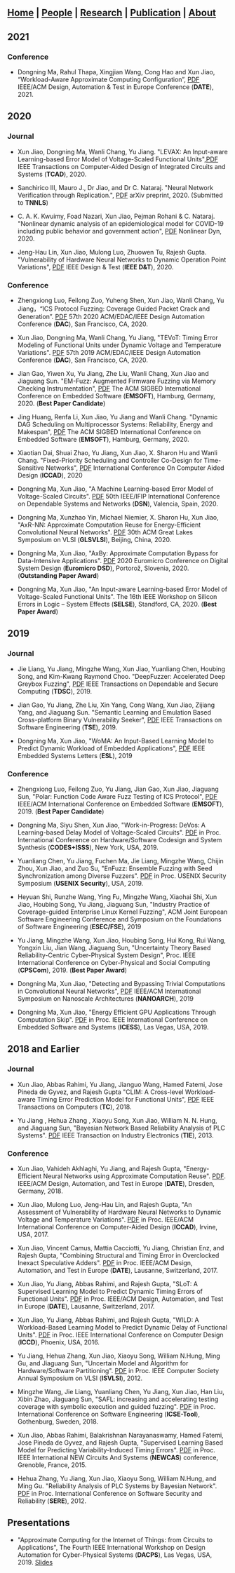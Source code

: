 ## [Home](./) | [People](./people) | [Research](./research) | [**Publication**](./publication) | [About](./about) 

## 2021

### Conference

 - Dongning Ma, Rahul Thapa, Xingjian Wang, Cong Hao and Xun Jiao, “Workload-Aware Approximate Computing Configuration”, [PDF](http://www.ece.villanova.edu/~xjiao/paper/DATE21.pdf) IEEE/ACM Design, Automation & Test in Europe Conference (**DATE**), 2021.


## 2020

### Journal

  - Xun Jiao, Dongning Ma, Wanli Chang, Yu Jiang. "LEVAX: An Input-aware Learning-based Error Model of Voltage-Scaled Functional Units",[PDF](http://www.ece.villanova.edu/~xjiao/paper/TCAD20.pdf) IEEE Transactions on Computer-Aided Design of Integrated Circuits and Systems (**TCAD**), 2020.
  
  - Sanchirico III, Mauro J., Dr Jiao, and Dr C. Nataraj. "Neural Network Verification through Replication.", [PDF](https://arxiv.org/abs/2007.06226) arXiv preprint, 2020. (Submitted to **TNNLS**)

  - C. A. K. Kwuimy, Foad Nazari, Xun Jiao, Pejman Rohani & C. Nataraj. "Nonlinear dynamic analysis of an epidemiological model for COVID-19 including public behavior and government action", [PDF](https://link.springer.com/article/10.1007/s11071-020-05815-z) Nonlinear Dyn, 2020.
  
  - Jeng-Hau Lin, Xun Jiao, Mulong Luo, Zhuowen Tu, Rajesh Gupta. "Vulnerability of Hardware Neural Networks to Dynamic Operation Point Variations", [PDF](http://www.ece.villanova.edu/~xjiao/paper/DT20.pdf) IEEE Design & Test (**IEEE D&T**), 2020.
  
### Conference

  - Zhengxiong Luo, Feilong Zuo, Yuheng Shen, Xun Jiao, Wanli Chang, Yu Jiang，“ICS Protocol Fuzzing: Coverage Guided Packet Crack and Generation”. [PDF](http://www.ece.villanova.edu/~xjiao/paper/DAC20ICS.pdf) 57th 2020 ACM/EDAC/IEEE Design Automation Conference (**DAC**), San Francisco, CA, 2020.

  - Xun Jiao, Dongning Ma, Wanli Chang, Yu Jiang, "TEVoT: Timing Error Modeling of Functional Units under Dynamic Voltage and Temperature Variations". [PDF](http://www.ece.villanova.edu/~xjiao/paper/DAC20TEVoT.pdf) 57th 2019 ACM/EDAC/IEEE Design Automation Conference (**DAC**), San Francisco, CA, 2020.

  - Jian Gao, Yiwen Xu, Yu Jiang, Zhe Liu, Wanli Chang, Xun Jiao and Jiaguang Sun. "EM-Fuzz: Augmented Firmware Fuzzing via Memory Checking Instrumentation", [PDF](http://www.ece.villanova.edu/~xjiao/paper/EMSOFT20_EMFUZZ.pdf) The ACM SIGBED International Conference on Embedded Software (**EMSOFT**), Hamburg, Germany, 2020. (**Best Paper Candidate**)
  
  - Jing Huang, Renfa Li, Xun Jiao, Yu Jiang and Wanli Chang. "Dynamic DAG Scheduling on Multiprocessor Systems: Reliability, Energy and Makespan", [PDF](http://www.ece.villanova.edu/~xjiao/paper/EMSOFT20_DAG.pdf) The ACM SIGBED International Conference on Embedded Software (**EMSOFT**), Hamburg, Germany, 2020.
  
  - Xiaotian Dai, Shuai Zhao, Yu Jiang, Xun Jiao, X. Sharon Hu and Wanli Chang. "Fixed-Priority Scheduling and Controller Co-Design for Time-Sensitive Networks", [PDF](http://www.ece.villanova.edu/~xjiao/paper/ICCAD20.pdf) International Conference On Computer Aided Design (**ICCAD**), 2020
  
  - Dongning Ma, Xun Jiao, "A Machine Learning-based Error Model of Voltage-Scaled Circuits". [PDF](http://www.ece.villanova.edu/~xjiao/paper/DSN2020.pdf) 50th IEEE/IFIP International Conference on Dependable Systems and Networks (**DSN**), Valencia, Spain, 2020.

  - Dongning Ma, Xunzhao Yin, Michael Niemier, X. Sharon Hu, Xun Jiao, "AxR-NN: Approximate Computation Reuse for Energy-Efficient Convolutional Neural Networks". [PDF](http://www.ece.villanova.edu/~xjiao/paper/GLSVLSI20.pdf) 30th ACM Great Lakes Symposium on VLSI (**GLSVLSI**), Beijing, China, 2020.
  
  - Dongning Ma, Xun Jiao, "AxBy: Approximate Computation Bypass for Data-Intensive Applications". [PDF](http://www.ece.villanova.edu/~xjiao/paper/DSD2020.pdf) 2020 Euromicro Conference on Digital System Design (**Euromicro DSD**), Portorož, Slovenia, 2020. (**Outstanding Paper Award**)
  
  - Dongning Ma, Xun Jiao, "An Input-aware Learning-based Error Model of Voltage-Scaled Functional Units". The 16th IEEE Workshop on Silicon Errors in Logic – System Effects (**SELSE**), Standford, CA, 2020. (**Best Paper Award**)


## 2019

### Journal 
 - Jie Liang, Yu Jiang, Mingzhe Wang, Xun Jiao, Yuanliang Chen, Houbing Song, and Kim-Kwang Raymond Choo. "DeepFuzzer: Accelerated Deep Greybox Fuzzing", [PDF](http://www.ece.villanova.edu/~xjiao/paper/TDSC19.pdf) IEEE Transactions on Dependable and Secure Computing (**TDSC**), 2019.
  
  - Jian Gao, Yu Jiang, Zhe Liu, Xin Yang, Cong Wang, Xun Jiao, Zijiang Yang, and Jiaguang Sun. "Semantic Learning and Emulation Based Cross-platform Binary Vulnerability Seeker", [PDF](http://www.ece.villanova.edu/~xjiao/paper/TSE19.pdf) IEEE Transactions on Software Engineering (**TSE**), 2019.

  - Dongning Ma, Xun Jiao, "WoMA: An Input-Based Learning Model to Predict Dynamic Workload of Embedded Applications", [PDF](http://www.ece.villanova.edu/~xjiao/paper/ESL19.pdf) IEEE Embedded Systems Letters (**ESL**), 2019


### Conference 

  - Zhengxiong Luo, Feilong Zuo, Yu Jiang, Jian Gao, Xun Jiao, Jiaguang Sun, "Polar: Function Code Aware Fuzz Testing of ICS Protocol", [PDF](http://www.ece.villanova.edu/~xjiao/paper/EMSOFT19.pdf) IEEE/ACM International Conference on Embedded Software (**EMSOFT**), 2019. (**Best Paper Candidate**)

  - Dongning Ma, Siyu Shen, Xun Jiao, "Work-in-Progress: DeVos: A Learning-based Delay Model of Voltage-Scaled Circuits". [PDF](http://www.ece.villanova.edu/~xjiao/paper/CODES19.pdf ) in Proc. International Conference on Hardware/Software Codesign and System Synthesis (**CODES+ISSS**), New York, USA, 2019.
  
  - Yuanliang Chen, Yu Jiang, Fuchen Ma, Jie Liang, Mingzhe Wang, Chijin Zhou, Xun Jiao, and Zuo Su, "EnFuzz: Ensemble Fuzzing with Seed Synchronization among Diverse Fuzzers". [PDF](http://www.ece.villanova.edu/~xjiao/paper/Security19.pdf) in Proc. USENIX Security Symposium (**USENIX Security**), USA, 2019.

  - Heyuan Shi, Runzhe Wang, Ying Fu, Mingzhe Wang, Xiaohai Shi, Xun Jiao, Houbing Song, Yu Jiang, Jiaguang Sun, "Industry Practice of Coverage-guided Enterprise Linux Kernel Fuzzing", ACM Joint European Software Engineering Conference and Symposium on the Foundations of Software Engineering (**ESEC/FSE**), 2019

   - Yu Jiang, Mingzhe Wang, Xun Jiao, Houbing Song, Hui Kong, Rui Wang, Yongxin Liu, Jian Wang, Jiaguang Sun, "Uncertainty Theory Based Reliability-Centric Cyber-Physical System Design", Proc. IEEE International Conference on Cyber-Physical and Social Computing (**CPSCom**), 2019. (**Best Paper Award**)

   - Dongning Ma, Xun Jiao, "Detecting and Bypassing Trivial Computations in Convolutional Neural Networks", [PDF](http://www.ece.villanova.edu/~xjiao/paper/NANOARCH19.pdf) IEEE/ACM International Symposium on Nanoscale Architectures (**NANOARCH**), 2019
 
  - Dongning Ma, Xun Jiao,  "Energy Efficient GPU Applications Through Computation Skip". [PDF](http://www.ece.villanova.edu/~xjiao/paper/ICESS19.pdf) in Proc. IEEE International Conference on Embedded Software and Systems (**ICESS**), Las Vegas, USA, 2019.
 
## 2018 and Earlier

### Journal 

  - Xun Jiao, Abbas Rahimi, Yu Jiang, Jianguo Wang, Hamed Fatemi, Jose Pineda de Gyvez, and Rajesh Gupta "CLIM: A Cross-level Workload-aware Timing Error Prediction Model for Functional Units", [PDF](http://www.ece.villanova.edu/~xjiao/paper/TC.pdf) IEEE Transactions on Computers (**TC**), 2018.
  
   - Yu Jiang , Hehua Zhang , Xiaoyu Song, Xun Jiao, William N. N. Hung, and Jiaguang Sun, "Bayesian Network Based Reliability Analysis of PLC Systems". [PDF](http://www.ece.villanova.edu/~xjiao/paper/TIE.pdf) IEEE Transaction on Industry Electronics (**TIE**), 2013.

### Conference

  - Xun Jiao, Vahideh Akhlaghi, Yu Jiang, and Rajesh Gupta, "Energy-Efficient Neural Networks using Approximate Computation Reuse". [PDF](http://mesl.ucsd.edu/pubs/Xun_DATE2018.pdf). IEEE/ACM Design, Automation, and Test in Europe (**DATE**), Dresden, Germany, 2018.

  - Xun Jiao, Mulong Luo, Jeng-Hau Lin, and Rajesh Gupta, "An Assessment of Vulnerability of Hardware Neural Networks to Dynamic Voltage and Temperature Variations". [PDF](http://mesl.ucsd.edu/pubs/Xun_ICCAD17.pdf) in Proc. IEEE/ACM International Conference on Computer-Aided Design (**ICCAD**), Irvine, USA, 2017.

  - Xun Jiao, Vincent Camus, Mattia Cacciotti, Yu Jiang, Christian Enz, and Rajesh Gupta, "Combining Structural and Timing Error in Overclocked Inexact Speculative Adders". [PDF](http://mesl.ucsd.edu/pubs/Xun_DATE17b.pdf) in Proc. IEEE/ACM Design, Automation, and Test in Europe (**DATE**), Lausanne, Switzerland, 2017.

  - Xun Jiao, Yu Jiang, Abbas Rahimi, and Rajesh Gupta, "SLoT: A Supervised Learning Model to Predict Dynamic Timing Errors of Functional Units". [PDF](http://mesl.ucsd.edu/pubs/Xun_DATE17a.pdf) in Proc. IEEE/ACM Design, Automation, and Test in Europe (**DATE**), Lausanne, Switzerland, 2017.

  - Xun Jiao, Yu Jiang, Abbas Rahimi, and Rajesh Gupta, "WILD: A Workload-Based Learning Model to Predict Dynamic Delay of Functional Units". [PDF](http://mesl.ucsd.edu/pubs/Xun_ICCD16.pdf) in Proc. IEEE International Conference on Computer Design (**ICCD**), Phoenix, USA, 2016.
  
  - Yu Jiang, Hehua Zhang, Xun Jiao, Xiaoyu Song, William N.Hung, Ming Gu, and Jiaguang Sun, "Uncertain Model and Algorithm for Hardware/Software Partitioning". [PDF](http://www.ece.villanova.edu/~xjiao/paper/ISVLSI.pdf) in Proc. IEEE Computer Society Annual Symposium on VLSI (**ISVLSI**), 2012.
  
  - Mingzhe Wang, Jie Liang, Yuanliang Chen, Yu Jiang, Xun Jiao, Han Liu, Xibin Zhao, Jiaguang Sun, "SAFL: increasing and accelerating testing coverage with symbolic execution and guided fuzzing". [PDF](http://www.ece.villanova.edu/~xjiao/paper/ICSE18.pdf) in Proc. International Conference on Software Engineering (**ICSE-Tool**), Gothenburg, Sweden, 2018.
  
  - Xun Jiao, Abbas Rahimi, Balakrishnan Narayanaswamy, Hamed Fatemi, Jose Pineda de Gyvez, and Rajesh Gupta, "Supervised Learning Based Model for Predicting Variability-Induced Timing Errors". [PDF](http://mesl.ucsd.edu/pubs/Xun_NEWCAS15.pdf) in Proc. IEEE International NEW Circuits And Systems (**NEWCAS**) conference, Grenoble, France, 2015.

  - Hehua Zhang, Yu Jiang, Xun Jiao, Xiaoyu Song, William N.Hung, and Ming Gu. "Reliability Analysis of PLC Systems by Bayesian Network". [PDF](http://www.ece.villanova.edu/~xjiao/paper/SERE.pdf) in Proc. International Conference on Software Security and Reliability (**SERE**), 2012.

## Presentations
  - "Approximate Computing for the Internet of Things: from Circuits to Applications", The Fourth IEEE International Workshop on Design   Automation for Cyber-Physical Systems (**DACPS**), Las Vegas, USA, 2019. 
  [Slides](http://www.ece.villanova.edu/~xjiao/paper/DACPS.pdf)
